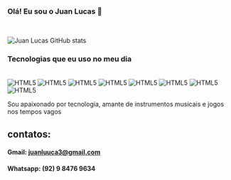 ### Olá! Eu sou o Juan Lucas 👋
<br/>


![Juan Lucas GitHub stats](https://github-readme-stats.vercel.app/api?username=JuanLucas&show_icons=true&theme=onedark)


### Tecnologias que eu uso no meu dia

<div style="display:inline-block"><br/>
    <img align="center" alt="HTML5" src="https://img.shields.io/badge/HTML5-E34F26?style=for-the-badge&logo=html5&logoColor=white" />
    <img align="center" alt="HTML5" src=https://img.shields.io/badge/CSS3-1572B6?style=for-the-badge&logo=css3&logoColor=white />
    <img align="center" alt="HTML5" src=https://img.shields.io/badge/JavaScript-F7DF1E?style=for-the-badge&logo=javascript&logoColor=black />
    <img align="center" alt="HTML5" src=https://img.shields.io/badge/TypeScript-007ACC?style=for-the-badge&logo=typescript&logoColor=white />
    <img align="center" alt="HTML5" src=https://img.shields.io/badge/Node.js-43853D?style=for-the-badge&logo=node.js&logoColor=white />
    <img align="center" alt="HTML5" src=https://img.shields.io/badge/Python-3776AB?style=for-the-badge&logo=python&logoColor=white />
    <img align="center" alt="HTML5" src=https://img.shields.io/badge/MySQL-00000F?style=for-the-badge&logo=mysql&logoColor=white />
    <img align="center" alt="HTML5" src=https://img.shields.io/badge/React-20232A?style=for-the-badge&logo=react&logoColor=61DAFB />
    
</div><br/>

Sou apaixonado por tecnologia, amante de instrumentos musicais e jogos nos tempos vagos

## contatos:

#### Gmail: juanluuca3@gmail.com
#### Whatsapp: (92) 9 8476 9634
